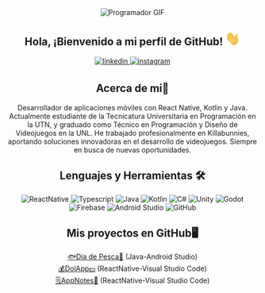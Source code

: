 <div align="center">
<img src="https://media.giphy.com/media/qgQUggAC3Pfv687qPC/giphy.gif" alt="Programador GIF" width="240" height="180">

</div>  

<div align="center">
<h2> Hola, ¡Bienvenido a mi perfil de GitHub! <img src="https://github.com/Josemascherpa/Josemascherpa/blob/main/hola.gif" width="30"></h2>  
<a href="https://linkedin.com/in/joseignaciomascherpa" target="_blank">
<img src=https://img.shields.io/badge/linkedin-%2300acee.svg?color=405DE6&style=for-the-badge&logo=linkedin&logoColor=white alt=linkedin style="margin-bottom: 5px;" />
</a>
<a href="https://instagram.com/nachomascherpa" target="_blank">
<img src=https://img.shields.io/badge/instagram-%ff5851db.svg?color=C13584&style=for-the-badge&logo=instagram&logoColor=white alt=instagram style="margin-bottom: 5px;" />
</a></div>

<div align="center"> 
<h2>Acerca de mi🤵</h2>  
Desarrollador de aplicaciones móviles con React Native, Kotlin y Java. Actualmente estudiante de la Tecnicatura Universitaria en Programación en la UTN, y graduado como Técnico en Programación y Diseño de Videojuegos en la UNL. He trabajado profesionalmente en Killabunnies, aportando soluciones innovadoras en el desarrollo de videojuegos. Siempre en busca de nuevas oportunidades.

</div>

<div align="center">  
<h2>Lenguajes y Herramientas 🛠️</h2>
  
![ReactNative](https://img.shields.io/badge/React%20Native-blue?style=flat&logo=react&logoColor=white)
![Typescript](https://img.shields.io/badge/TypeScript-F7DF1E?style=flat&logo=typescript&logoColor=white) 
![Java](https://img.shields.io/badge/-Java-orange)
![Kotlin](https://img.shields.io/badge/-Kotlin-green)
![C#](https://img.shields.io/badge/-C%23-blue)
![Unity](https://img.shields.io/badge/-Unity-black?logo=unity)
![Godot](https://img.shields.io/badge/-Godot-blue?logo=godot-engine)
![Firebase](https://img.shields.io/badge/-Firebase-yellow?logo=firebase)
![Android Studio](https://img.shields.io/badge/-Android%20Studio-green?logo=android)
![GitHub](https://img.shields.io/badge/-GitHub-black?logo=github)





<div align="center">  
<h2>Mis proyectos en GitHub🖥️</h2></h2>
<a href="https://github.com/Josemascherpa/DiaDePesca">🐟Dia de Pesca🎣</a> (Java-Android Studio)<br>
<a href="https://github.com/Josemascherpa/DolApp">💰DolApp💵</a> (ReactNative-Visual Studio Code)<br>
<a href="https://github.com/Josemascherpa/AppNotes">🗒️AppNotes📝</a> (ReactNative-Visual Studio Code)<br>




